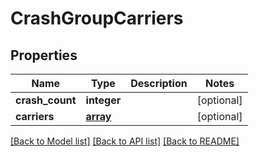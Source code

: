 # CrashGroupCarriers

## Properties
Name | Type | Description | Notes
------------ | ------------- | ------------- | -------------
**crash_count** | **integer** |  | [optional] 
**carriers** | [**array**](.md) |  | [optional] 

[[Back to Model list]](../README.md#documentation-for-models) [[Back to API list]](../README.md#documentation-for-api-endpoints) [[Back to README]](../README.md)

